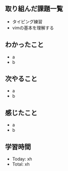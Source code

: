 ## 取り組んだ課題一覧
- タイピング練習
- vimの基本を理解する
## わかったこと
- a
- b
## 次やること
- a
- b
## 感じたこと
- a
- b
## 学習時間
- Today: xh
- Total: xh
